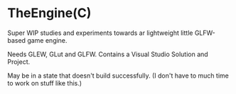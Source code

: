# TheEngine(C)
Super WIP studies and experiments towards ar lightweight little GLFW-based game engine.

Needs GLEW, GLut and GLFW. Contains a Visual Studio Solution and Project.

May be in a state that doesn't build successfully. (I don't have to much time to work on stuff like this.)

